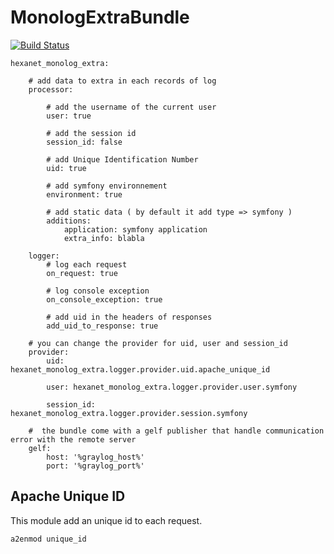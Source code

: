 # MonologExtraBundle

[![Build Status](https://api.travis-ci.org/Hexanet/MonologExtraBundle.svg)](http://travis-ci.org/Hexanet/MonologExtraBundle)

```
hexanet_monolog_extra:

    # add data to extra in each records of log
    processor:

        # add the username of the current user
        user: true

        # add the session id
        session_id: false

        # add Unique Identification Number
        uid: true

        # add symfony environnement
        environment: true

        # add static data ( by default it add type => symfony )
        additions:
            application: symfony application
            extra_info: blabla

    logger:
        # log each request
        on_request: true

        # log console exception
        on_console_exception: true

        # add uid in the headers of responses
        add_uid_to_response: true

    # you can change the provider for uid, user and session_id
    provider:
        uid: hexanet_monolog_extra.logger.provider.uid.apache_unique_id

        user: hexanet_monolog_extra.logger.provider.user.symfony

        session_id: hexanet_monolog_extra.logger.provider.session.symfony

    #  the bundle come with a gelf publisher that handle communication error with the remote server
    gelf:
        host: '%graylog_host%'
        port: '%graylog_port%'
```


## Apache Unique ID

This module add an unique id to each request.

```
a2enmod unique_id
```